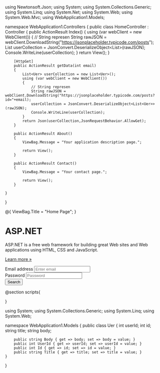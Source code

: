 using Newtonsoft.Json;
using System;
using System.Collections.Generic;
using System.Linq;
using System.Net;
using System.Web;
using System.Web.Mvc;
using WebApplication1.Models;

namespace WebApplication1.Controllers
{
    public class HomeController : Controller
    {
        public ActionResult Index()
        {
            using (var webClient = new WebClient())
            {
                // String represen
                String rawJSON = webClient.DownloadString("https://jsonplaceholder.typicode.com/posts");
                List<Uer> userCollection = JsonConvert.DeserializeObject<List<Uer>>(rawJSON);
                Console.WriteLine(userCollection);
            }
            return View();
        }

        [HttpGet]
        public ActionResult getData(int email)
        {
            List<Uer> userCollection = new List<Uer>();
            using (var webClient = new WebClient())
            {
                // String represen
                String rawJSON = webClient.DownloadString("https://jsonplaceholder.typicode.com/posts?id="+email);
                userCollection = JsonConvert.DeserializeObject<List<Uer>>(rawJSON);
                Console.WriteLine(userCollection);
            }
            return Json(userCollection,JsonRequestBehavior.AllowGet);
        }

        public ActionResult About()
        {
            ViewBag.Message = "Your application description page.";

            return View();
        }

        public ActionResult Contact()
        {
            ViewBag.Message = "Your contact page.";

            return View();
        }

    }
}


@{
    ViewBag.Title = "Home Page";
}

<div class="jumbotron">
    <h1>ASP.NET</h1>
    <p class="lead">ASP.NET is a free web framework for building great Web sites and Web applications using HTML, CSS and JavaScript.</p>
    <p><a href="https://asp.net" class="btn btn-primary btn-lg">Learn more &raquo;</a></p>
</div>
<form>
    <div class="form-group">
        <label for="exampleInputEmail1">Email address</label>
        <input type="text" class="form-control" id="exampleInputEmail1" placeholder="Enter email">
    </div>
    <div class="form-group">
        <label for="exampleInputPassword1">Password</label>
        <input type="password" class="form-control" id="exampleInputPassword1" placeholder="Password">
    </div>
    <button type="button" id="btnSubmit" class="btn btn-primary">Search</button>
</form>
<div id="demo"></div>
@section scripts{

<script type="text/javascript">
    var txt = "";
    $(document).ready(function () {

        $('#btnSubmit').click(function () {
            var email = $('#exampleInputEmail1').val();
            $.ajax({
                type: "GET",
                url: '@Url.Action("getData")',
                data: { email: email},
                contentType: "application/json; charset=utf-8",
                dataType: "json",
                success: function (data) {

                    //myObj = JSON.parse(data);
                    txt += "<table border='1'>"
                    for (x in data) {
                        txt += "<tr><td>" + data[x].Body + "</td></tr>";
                    }
                    txt += "</table>"
                    document.getElementById("demo").innerHTML = txt;
                }
            });

        });
    });
</script>    
}

using System;
using System.Collections.Generic;
using System.Linq;
using System.Web;

namespace WebApplication1.Models
{
    public class Uer
    {
        int userId;
        int id;
        string title;
        string body;

        public string Body { get => body; set => body = value; }
        public int UserId { get => userId; set => userId = value; }
        public int Id { get => id; set => id = value; }
        public string Title { get => title; set => title = value; }
    }
}
